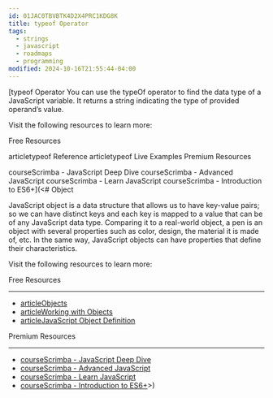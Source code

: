 ```yaml
---
id: 01JAC0TBVBTK4D2X4PRC1KDG8K
title: typeof Operator
tags:
  - strings
  - javascript
  - roadmaps
  - programming
modified: 2024-10-16T21:55:44-04:00
---
```

[typeof Operator
You can use the typeOf operator to find the data type of a JavaScript variable. It returns a string indicating the type of provided operand’s value.

Visit the following resources to learn more:

Free Resources

articletypeof Reference
articletypeof Live Examples
Premium Resources

courseScrimba - JavaScript Deep Dive
courseScrimba - Advanced JavaScript
courseScrimba - Learn JavaScript
courseScrimba - Introduction to ES6+](<# Object

JavaScript object is a data structure that allows us to have key-value pairs; so we can have distinct keys and each key is mapped to a value that can be of any JavaScript data type. Comparing it to a real-world object, a pen is an object with several properties such as color, design, the material it is made of, etc. In the same way, JavaScript objects can have properties that define their characteristics.

Visit the following resources to learn more:

Free Resources

---

- [articleObjects](https://javascript.info/object)
- [articleWorking with Objects](https://developer.mozilla.org/en-US/docs/Web/JavaScript/Guide/Working_with_Objects)
- [articleJavaScript Object Definition](https://www.w3schools.com/js/js_object_definition.asp)

Premium Resources

---

- [courseScrimba - JavaScript Deep Dive](https://v2.scrimba.com/javascript-deep-dive-c0a?via=roadmap)
- [courseScrimba - Advanced JavaScript](https://v2.scrimba.com/advanced-javascript-c03kpi3kss?via=roadmap)
- [courseScrimba - Learn JavaScript](https://v2.scrimba.com/learn-javascript-c0v?via=roadmap)
- [courseScrimba - Introduction to ES6+](https://v2.scrimba.com/introduction-to-es6-c0t?via=roadmap)>)